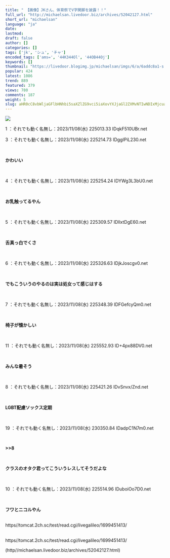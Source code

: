 ```yaml
---
title: " 【画像】JKさん、体育祭でV字開脚を披露！！"
full_url: "http://michaelsan.livedoor.biz/archives/52042127.html"
short_url: "michaelsan"
language: "ja"
date: 
lastmod: 
draft: false
author: []
categories: []
tags: ['jk', 'シュ', 'チャ']
encoded_tags: ['ams=', '44K344Ol', '44OB44Oj']
keywords: []
thumbnail: "https://livedoor.blogimg.jp/michaelsan/imgs/6/a/6addc8a1-s.jpg"
popular: 424
latest: 1086
trend: 889
featured: 379
views: 780
comments: 187
weight: 5
slug: aHR0cC8vbWljaGFlbHNhbi5saXZlZG9vci5iaXovYXJjaGl2ZXMvNTIwNDIxMjcuaHRtbA==
---
```


![](https://livedoor.blogimg.jp/michaelsan/imgs/6/a/6addc8a1-s.jpg)

<div><p>1 ：それでも動く名無し：2023/11/08(水) 225013.33 IDqkF510UBr.net</p><p>3 ：それでも動く名無し：2023/11/08(水) 225214.73 IDggIPiL230.net</p><br><b><p>かわいい</p></b><br><p>4 ：それでも動く名無し：2023/11/08(水) 225254.24 IDYWg3L3bU0.net</p><br><b><p>お乳触ってるやん</p></b><br><p>5 ：それでも動く名無し：2023/11/08(水) 225309.57 IDllxtDgE60.net</p><br><b><p>舌真っ白でくさ</p></b><br><p>6 ：それでも動く名無し：2023/11/08(水) 225326.63 IDjkJoscgv0.net</p><br><b><p>でもこういうのやるのは実は処女って感じはする</p></b><br><p>7 ：それでも動く名無し：2023/11/08(水) 225348.39 IDFGefcyQm0.net</p><br><b><p>椅子が懐かしい</p></b><br><p>11 ：それでも動く名無し：2023/11/08(水) 225552.93 ID+4px88DV0.net</p><br><b><p>みんな暑そう</p></b><br><p>8 ：それでも動く名無し：2023/11/08(水) 225421.26 IDvSnvx/Znd.net</p><br><b><p>LGBT配慮ソックス定期</p></b><br><p>19 ：それでも動く名無し：2023/11/08(水) 230350.84 IDadpC1N7m0.net</p><br><p><b><p>>>8</p></b></p><p><b><p><br></p></b></p><b><p>クラスのオタク君ってこういうレスしてそうだよな </p></b><br><p>10 ：それでも動く名無し：2023/11/08(水) 225514.96 IDuboiOo7D0.net</p><br><b><p>フワとニコルやん</p></b><br>https//tomcat.2ch.sc/test/read.cgi/livegalileo/1699451413/<br><br clear='all'> <p id='a6850dc6aefc0d5bbff2bea180d92d89'> </p> <p id='a6850dc6aefc0d5bbff2bea180d92d89'> </p> <p class='alistcloud-container-6795'></p> <p>https//tomcat.2ch.sc/test/read.cgi/livegalileo/1699451413/</p></div>

(http//michaelsan.livedoor.biz/archives/52042127.html)
